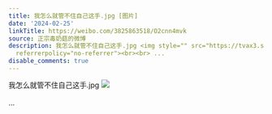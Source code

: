```yaml
---
title: 我怎么就管不住自己这手.jpg [图片]
date: '2024-02-25'
linkTitle: https://weibo.com/3825863518/O2cnn4mvk
source: 正宗毒奶菇的微博
description: 我怎么就管不住自己这手.jpg <img style="" src="https://tvax3.sinaimg.cn/large/e40a0b5ely1hn5h8zfcs1j22c0340npd.jpg"
  referrerpolicy="no-referrer"><br><br> ...
disable_comments: true
---
```

我怎么就管不住自己这手.jpg <img style="" src="https://tvax3.sinaimg.cn/large/e40a0b5ely1hn5h8zfcs1j22c0340npd.jpg" referrerpolicy="no-referrer"><br><br> ...